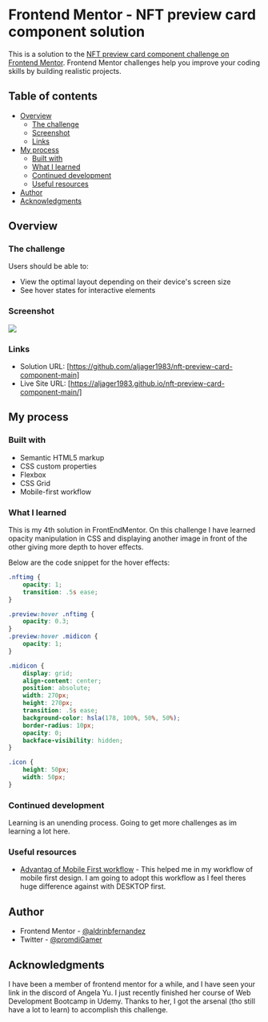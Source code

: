 # Frontend Mentor - NFT preview card component solution

This is a solution to the [NFT preview card component challenge on Frontend Mentor](https://www.frontendmentor.io/challenges/nft-preview-card-component-SbdUL_w0U). Frontend Mentor challenges help you improve your coding skills by building realistic projects. 

## Table of contents

- [Overview](#overview)
  - [The challenge](#the-challenge)
  - [Screenshot](#screenshot)
  - [Links](#links)
- [My process](#my-process)
  - [Built with](#built-with)
  - [What I learned](#what-i-learned)
  - [Continued development](#continued-development)
  - [Useful resources](#useful-resources)
- [Author](#author)
- [Acknowledgments](#acknowledgments)


## Overview

### The challenge

Users should be able to:

- View the optimal layout depending on their device's screen size
- See hover states for interactive elements

### Screenshot

![](./screenshot.jpg)


### Links

- Solution URL: [https://github.com/aljager1983/nft-preview-card-component-main]
- Live Site URL: [https://aljager1983.github.io/nft-preview-card-component-main/]

## My process

### Built with

- Semantic HTML5 markup
- CSS custom properties
- Flexbox
- CSS Grid
- Mobile-first workflow


### What I learned

This is my 4th solution in FrontEndMentor. On this challenge I have learned opacity manipulation in CSS and displaying another image in front of the other giving more depth to hover effects.

Below are the code snippet for the hover effects:
```css
.nftimg {
    opacity: 1;
    transition: .5s ease;
}

.preview:hover .nftimg {
    opacity: 0.3;
}
.preview:hover .midicon {
    opacity: 1;
}

.midicon {
    display: grid;
    align-content: center;
    position: absolute;
    width: 270px;
    height: 270px;
    transition: .5s ease;
    background-color: hsla(178, 100%, 50%, 50%);
    border-radius: 10px;
    opacity: 0;
    backface-visibility: hidden;
}

.icon {
    height: 50px;
    width: 50px;
}
```

### Continued development

Learning is an unending process. Going to get more challenges as im learning a lot here. 

### Useful resources

- [Advantag of Mobile First workflow](https://www.youtube.com/watch?v=0ohtVzCSHqs) - This helped me in my workflow of mobile first design. I am going to adopt this workflow as I feel theres huge difference against with DESKTOP first.


## Author

- Frontend Mentor - [@aldrinbfernandez](https://www.frontendmentor.io/profile/aldrinbfernandez)
- Twitter - [@promdiGamer](https://twitter.com/promdiGamer)


## Acknowledgments

I have been a member of frontend mentor for a while, and I have seen your link in the discord of Angela Yu. I just recently finished her course of Web Development Bootcamp in Udemy. Thanks to her, I got the arsenal (tho still have a lot to learn) to accomplish this challenge.
